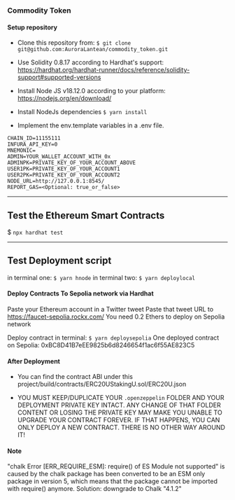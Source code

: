 ### Commodity Token

#### Setup repository

- Clone this repository from:
  `$ git clone git@github.com:AuroraLantean/commodity_token.git`

- Use Solidity 0.8.17 according to Hardhat's support:
  https://hardhat.org/hardhat-runner/docs/reference/solidity-support#supported-versions

- Install Node JS v18.12.0 according to your platform: https://nodejs.org/en/download/

- Install NodeJs dependencies
  `$ yarn install`

- Implement the env.template variables in a .env file.

```
CHAIN_ID=11155111
INFURA_API_KEY=0
MNEMONIC=
ADMIN=YOUR_WALLET_ACCOUNT_WITH_0x
ADMINPK=PRIVATE_KEY_OF_YOUR_ACCOUNT_ABOVE
USER1PK=PRIVATE_KEY_OF_YOUR_ACCOUNT1
USER2PK=PRIVATE_KEY_OF_YOUR_ACCOUNT2
NODE_URL=http://127.0.0.1:8545/
REPORT_GAS=<Optional: true_or_false>
```

---

## Test the Ethereum Smart Contracts

$ `npx hardhat test`

---

## Test Deployment script

in terminal one: `$ yarn hnode`
in terminal two: `$ yarn deploylocal`

#### Deploy Contracts To Sepolia network via Hardhat

Paste your Ethereum account in a Twitter tweet
Paste that tweet URL to https://faucet-sepolia.rockx.com/
You need 0.2 Ethers to deploy on Sepolia network

Deploy contract in terminal: `$ yarn deploysepolia`
One deployed contract on Sepolia: 0xBC8D41B7eEE9825b6d8246654f1ac6f55AE823C5

#### After Deployment

- You can find the contract ABI under this project/build/contracts/ERC20UStakingU.sol/ERC20U.json

- YOU MUST KEEP/DUPLICATE YOUR `.openzeppelin` FOLDER AND YOUR DEPLOYMENT PRIVATE KEY INTACT. ANY CHANGE OF THAT FOLDER CONTENT OR LOSING THE PRIVATE KEY MAY MAKE YOU UNABLE TO UPGRADE YOUR CONTRACT FOREVER. IF THAT HAPPENS, YOU CAN ONLY DEPLOY A NEW CONTRACT. THERE IS NO OTHER WAY AROUND IT!

#### Note

"chalk Error [ERR_REQUIRE_ESM]: require() of ES Module not supported" is caused by the chalk package has been converted to be an ESM only package in version 5, which means that the package cannot be imported with require() anymore.
Solution: downgrade to Chalk "4.1.2"
